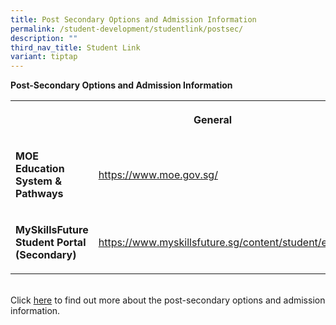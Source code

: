 ```yaml
---
title: Post Secondary Options and Admission Information
permalink: /student-development/studentlink/postsec/
description: ""
third_nav_title: Student Link
variant: tiptap
---
```

<p><strong>Post-Secondary Options and Admission Information</strong>
</p>
<table style="minWidth: 50px">
<colgroup>
<col>
<col>
</colgroup>
<tbody>
<tr>
<th rowspan="1" colspan="2">
<p><strong>General</strong>
</p>
</th>
</tr>
<tr>
<td rowspan="1" colspan="1">
<p><strong>MOE Education System &amp; Pathways</strong>
</p>
</td>
<td rowspan="1" colspan="1">
<p><a href="https://www.moe.gov.sg/" rel="noopener noreferrer nofollow" target="_blank">https://www.moe.gov.sg/</a>
</p>
</td>
</tr>
<tr>
<td rowspan="1" colspan="1">
<p><strong>MySkillsFuture Student Portal (Secondary)</strong>
</p>
</td>
<td rowspan="1" colspan="1">
<p><a href="https://www.myskillsfuture.gov.sg/content/student/en/secondary.html" rel="noopener noreferrer nofollow" target="_blank">https://www.myskillsfuture.sg/content/student/en/secondary.html</a>
</p>
</td>
</tr>
</tbody>
</table>
<p>
<br>Click <a href="https://www.bedokgreensec.moe.edu.sg/student-development/ecg/" rel="noopener noreferrer nofollow" target="_blank">here</a> to
find out more about the post-secondary options and admission information.</p>
<p></p>